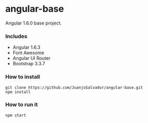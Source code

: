 # angular-base
Angular 1.6.0 base project.

### Includes

* Angular 1.6.3
* Font Awesome
* Angular UI Router
* Bootstrap 3.3.7


### How to install

    git clone https://github.com/JuanjoSalvador/angular-base.git
    npm install
    
### How to run it

    npm start
